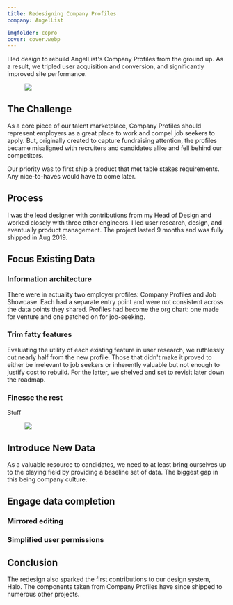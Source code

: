 ```yaml
---
title: Redesigning Company Profiles
company: AngelList

imgfolder: copro
cover: cover.webp
---
```


I led design to rebuild AngelList's Company Profiles from the ground up. As a result, we tripled user acquisition and conversion, and significantly improved site performance.

<figure>
  <img src="../assets/img/{{ page.imgfolder }}/cover3.webp" />
</figure>

## The Challenge
As a core piece of our talent marketplace, Company Profiles should represent employers as a great place to work and compel job seekers to apply. But, originally created to capture fundraising attention, the profiles became misaligned with recruiters and candidates alike and fell behind our competitors.

Our priority was to first ship a product that met table stakes requirements. Any nice-to-haves would have to come later.

## Process
I was the lead designer with contributions from my Head of Design and worked closely with three other engineers. I led user research, design, and eventually product management. The project lasted 9 months and was fully shipped in Aug 2019.

## Focus Existing Data
### Information architecture
There were in actuality two employer profiles: Company Profiles and Job Showcase. Each had a separate entry point and were not consistent across the data points they shared. Profiles had become the org chart: one made for venture and one patched on for job-seeking.

### Trim fatty features
Evaluating the utility of each existing feature in user research, we ruthlessly cut nearly half from the new profile. Those that didn't make it proved to either be irrelevant to job seekers or inherently valuable but not enough to justify cost to rebuild. For the latter, we shelved and set to revisit later down the roadmap.

### Finesse the rest
Stuff

<figure>
  <img src="../assets/img/{{ page.imgfolder }}/people.webp" />
</figure>

## Introduce New Data
As a valuable resource to candidates, we need to at least bring ourselves up to the playing field by providing a baseline set of data. The biggest gap in this being company culture.

## Engage data completion
### Mirrored editing

### Simplified user permissions

## Conclusion


The redesign also sparked the first contributions to our design system, Halo. The components taken from Company Profiles have since shipped to numerous other projects.